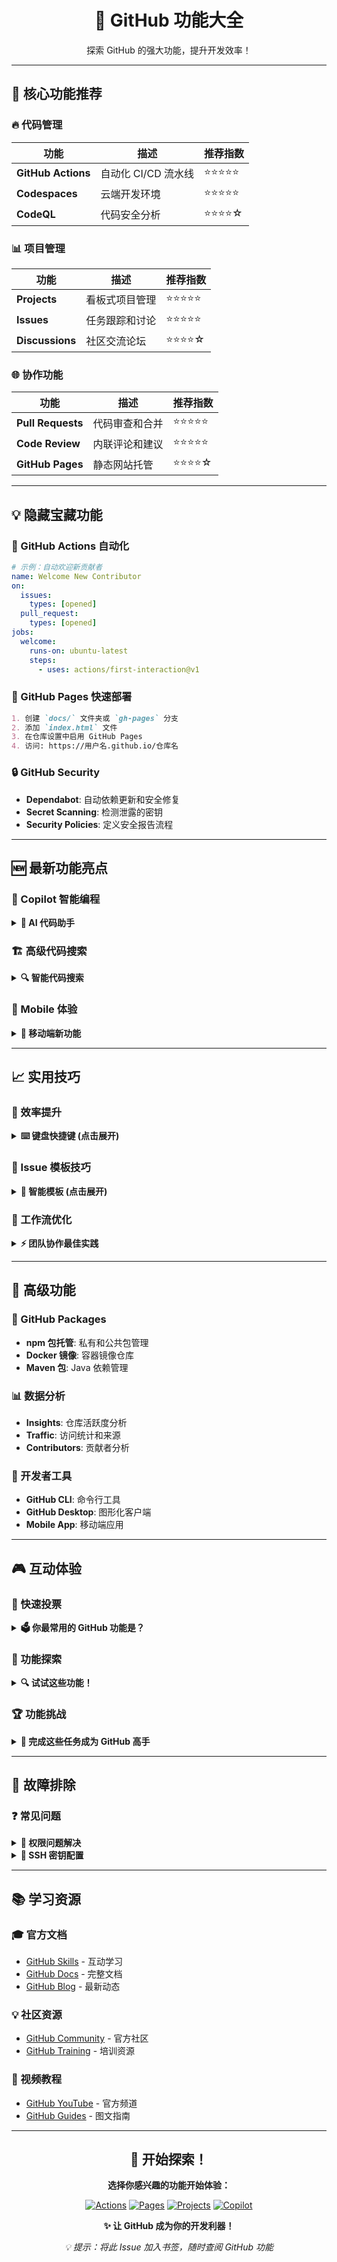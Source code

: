 <div align="center">

# 🌟 GitHub 功能大全

探索 GitHub 的强大功能，提升开发效率！

</div>

---

## 🚀 核心功能推荐

### 🔥 代码管理
| 功能 | 描述 | 推荐指数 |
|------|------|----------|
| **GitHub Actions** | 自动化 CI/CD 流水线 | ⭐⭐⭐⭐⭐ |
| **Codespaces** | 云端开发环境 | ⭐⭐⭐⭐⭐ |
| **CodeQL** | 代码安全分析 | ⭐⭐⭐⭐☆ |

### 📊 项目管理
| 功能 | 描述 | 推荐指数 |
|------|------|----------|
| **Projects** | 看板式项目管理 | ⭐⭐⭐⭐⭐ |
| **Issues** | 任务跟踪和讨论 | ⭐⭐⭐⭐⭐ |
| **Discussions** | 社区交流论坛 | ⭐⭐⭐⭐☆ |

### 🌐 协作功能
| 功能 | 描述 | 推荐指数 |
|------|------|----------|
| **Pull Requests** | 代码审查和合并 | ⭐⭐⭐⭐⭐ |
| **Code Review** | 内联评论和建议 | ⭐⭐⭐⭐⭐ |
| **GitHub Pages** | 静态网站托管 | ⭐⭐⭐⭐☆ |

---

## 💡 隐藏宝藏功能

### 🎯 GitHub Actions 自动化
```yaml
# 示例：自动欢迎新贡献者
name: Welcome New Contributor
on:
  issues:
    types: [opened]
  pull_request:
    types: [opened]
jobs:
  welcome:
    runs-on: ubuntu-latest
    steps:
      - uses: actions/first-interaction@v1
```

### 🎨 GitHub Pages 快速部署
```markdown
1. 创建 `docs/` 文件夹或 `gh-pages` 分支
2. 添加 `index.html` 文件
3. 在仓库设置中启用 GitHub Pages
4. 访问: https://用户名.github.io/仓库名
```

### 🔒 GitHub Security
- **Dependabot**: 自动依赖更新和安全修复
- **Secret Scanning**: 检测泄露的密钥
- **Security Policies**: 定义安全报告流程

---

## 🆕 最新功能亮点

### 🎉 Copilot 智能编程
<details>
<summary><b>🤖 AI 代码助手</b></summary>

- **代码自动补全**: 基于上下文智能建议
- **多语言支持**: Python, JavaScript, Go 等
- **代码解释**: 理解复杂代码逻辑
- **测试生成**: 自动创建单元测试

</details>

### 🏗️ 高级代码搜索
<details>
<summary><b>🔍 智能代码搜索</b></summary>

```
# 搜索示例：
repo:owner/name path:src extension:js functionName
language:python "TODO" 
user:meekdai stars:>100
```

</details>

### 📱 Mobile 体验
<details>
<summary><b>📲 移动端新功能</b></summary>

- **代码浏览**: 在手机上查看代码
- **Issue 管理**: 随时随地处理任务
- **通知中心**: 实时接收重要更新
- **代码审查**: 移动端 PR 审查

</details>

---

## 📈 实用技巧

### 🚀 效率提升
<details>
<summary><b>⌨️ 键盘快捷键 (点击展开)</b></summary>

- `⌘ + K` - 快速跳转到仓库
- `⌘ + I` - 快速创建 Issue
- `G + C` - 跳转到 Code 页面
- `G + I` - 跳转到 Issues 页面

</details>

### 🎯 Issue 模板技巧
<details>
<summary><b>📝 智能模板 (点击展开)</b></summary>

```markdown
---
name: "🐛 Bug 报告"
about: 报告发现的 bug
title: "[BUG] "
labels: ["bug"]
---
## 问题描述
## 重现步骤
## 预期行为
## 环境信息
```

</details>

### 🔄 工作流优化
<details>
<summary><b>⚡ 团队协作最佳实践</b></summary>

**分支策略:**
- `main` - 稳定版本
- `develop` - 开发分支  
- `feature/*` - 功能分支
- `hotfix/*` - 紧急修复

**PR 模板:**
```markdown
## 变更描述
## 相关 Issue
## 检查清单
- [ ] 测试通过
- [ ] 文档更新
- [ ] 代码审查
```

</details>

---

## 🌟 高级功能

### 🔄 GitHub Packages
- **npm 包托管**: 私有和公共包管理
- **Docker 镜像**: 容器镜像仓库
- **Maven 包**: Java 依赖管理

### 📊 数据分析
- **Insights**: 仓库活跃度分析
- **Traffic**: 访问统计和来源
- **Contributors**: 贡献者分析

### 🔧 开发者工具
- **GitHub CLI**: 命令行工具
- **GitHub Desktop**: 图形化客户端
- **Mobile App**: 移动端应用

---

## 🎮 互动体验

### 💬 快速投票
<details>
<summary><b>🗳️ 你最常用的 GitHub 功能是？</b></summary>

- [ ] GitHub Actions
- [ ] GitHub Pages  
- [ ] Projects
- [ ] Discussions
- [ ] Codespaces
- [ ] Security Features
- [ ] Copilot
- [ ] Mobile App

</details>

### 🎯 功能探索
<details>
<summary><b>🔍 试试这些功能！</b></summary>

1. **在 Issue 中引用 PR**: `#编号`
2. **使用任务列表**: `- [ ] 任务`
3. **表情反应**: 在评论下方添加表情
4. **代码建议**: 在 PR 中直接建议代码修改
5. **模板变量**: 在 Issue 模板中使用 `{{ date }}`

</details>

### 🏆 功能挑战
<details>
<summary><b>🎯 完成这些任务成为 GitHub 高手</b></summary>

**新手任务:**
- [ ] 创建第一个仓库
- [ ] 提交第一次代码
- [ ] 创建第一个 Issue
- [ ] 发起第一个 PR

**进阶任务:**
- [ ] 设置 GitHub Actions
- [ ] 部署 GitHub Pages
- [ ] 使用 Projects 管理任务
- [ ] 配置分支保护规则

**专家任务:**
- [ ] 创建组织和工作流
- [ ] 设置 CI/CD 流水线
- [ ] 使用高级安全功能
- [ ] 贡献开源项目

</details>

---

## 🔧 故障排除

### ❓ 常见问题
<details>
<summary><b>🚫 权限问题解决</b></summary>

**问题**: Push 权限被拒绝
**解决**: 
```bash
# 检查远程地址
git remote -v
# 更新权限
git remote set-url origin https://github.com/username/repo.git
```

</details>

<details>
<summary><b>🔑 SSH 密钥配置</b></summary>

```bash
# 生成 SSH 密钥
ssh-keygen -t ed25519 -C "your_email@example.com"
# 添加到 ssh-agent
ssh-add ~/.ssh/id_ed25519
# 复制公钥到 GitHub
cat ~/.ssh/id_ed25519.pub
```

</details>

---

## 📚 学习资源

### 🎓 官方文档
- [GitHub Skills](https://skills.github.com/) - 互动学习
- [GitHub Docs](https://docs.github.com/) - 完整文档
- [GitHub Blog](https://github.blog/) - 最新动态

### 💡 社区资源
- [GitHub Community](https://github.com/community) - 官方社区
- [GitHub Training](https://services.github.com/) - 培训资源

### 🎥 视频教程
- [GitHub YouTube](https://www.youtube.com/github) - 官方频道
- [GitHub Guides](https://guides.github.com/) - 图文指南

---

<div align="center">

## 🎉 开始探索！

**选择你感兴趣的功能开始体验：**

[![Actions](https://img.shields.io/badge/GitHub_Actions-2088FF?style=for-the-badge&logo=github-actions&logoColor=white)](/../../actions)
[![Pages](https://img.shields.io/badge/GitHub_Pages-222222?style=for-the-badge&logo=github-pages&logoColor=white)](/../../settings/pages)
[![Projects](https://img.shields.io/badge/GitHub_Projects-FFFFFF?style=for-the-badge&logo=github&logoColor=black)](/../../projects)
[![Copilot](https://img.shields.io/badge/GitHub_Copilot-000000?style=for-the-badge&logo=github-copilot&logoColor=white)](https://github.com/features/copilot)

**✨ 让 GitHub 成为你的开发利器！**

*💡 提示：将此 Issue 加入书签，随时查阅 GitHub 功能*

</div>